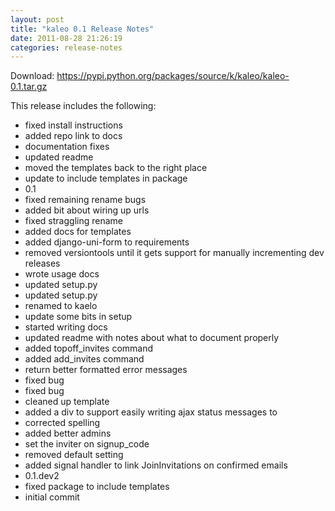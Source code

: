 ```yaml
---
layout: post
title: "kaleo 0.1 Release Notes"
date: 2011-08-28 21:26:19
categories: release-notes
---
```


Download: <https://pypi.python.org/packages/source/k/kaleo/kaleo-0.1.tar.gz>

This release includes the following:

* fixed install instructions
* added repo link to docs
* documentation fixes
* updated readme
* moved the templates back to the right place
* update to include templates in package
* 0.1
* fixed remaining rename bugs
* added bit about wiring up urls
* fixed straggling rename
* added docs for templates
* added django-uni-form to requirements
* removed versiontools until it gets support for manually incrementing dev releases
* wrote usage docs
* updated setup.py
* updated setup.py
* renamed to kaelo
* update some bits in setup
* started writing docs
* updated readme with notes about what to document properly
* added topoff_invites command
* added add_invites command
* return better formatted error messages
* fixed bug
* fixed bug
* cleaned up template
* added a div to support easily writing ajax status messages to
* corrected spelling
* added better admins
* set the inviter on signup_code
* removed default setting
* added signal handler to link JoinInvitations on confirmed emails
* 0.1.dev2
* fixed package to include templates
* initial commit
